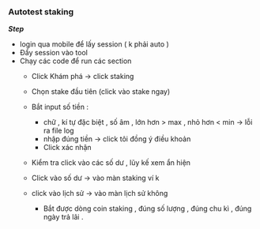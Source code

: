 ### Autotest staking

***Step***

- login qua mobile để lấy session ( k phải auto )
- Đẩy session vào tool
- Chạy các code để run các section
    + Click Khám phá -> click staking
    + Chọn stake đầu tiên (click vào stake ngay)
    + Bắt input số tiền : 
        - chữ , kí tự đặc biệt , số âm , lớn hơn > max , nhỏ hơn < min -> lỗi ra file log 
        - nhập đúng tiền -> click tôi đồng ý điều khoản 
        - Click xác nhận
    
    + Kiểm tra click vào các số dư , lũy kế xem ẩn hiện
    + Click vào số dư -> vào màn staking ví k 
    + click vào lịch sử -> vào màn lịch sử không 
        - Bắt được dòng coin staking , đúng số lượng , đúng chu kì , đúng ngày trả lãi .